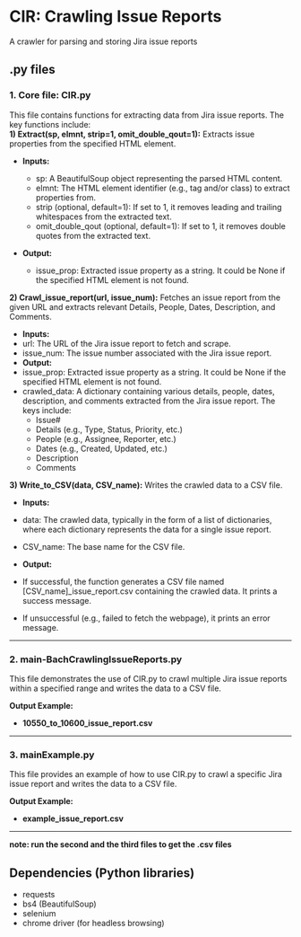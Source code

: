 # CIR: Crawling Issue Reports
A crawler for parsing  and storing Jira issue reports

## .py files
### 1. Core file: CIR.py   
This file contains functions for extracting data from Jira issue reports. The key functions include:   
**1) Extract(sp, elmnt, strip=1, omit_double_qout=1):** Extracts issue properties from the specified HTML element.  
- **Inputs:**  
  - sp: A BeautifulSoup object representing the parsed HTML content.
  - elmnt: The HTML element identifier (e.g., tag and/or class) to extract properties from.
  - strip (optional, default=1): If set to 1, it removes leading and trailing whitespaces from the extracted text.
  - omit_double_qout (optional, default=1): If set to 1, it removes double quotes from the extracted text.  

- **Output:**
  - issue_prop: Extracted issue property as a string. It could be None if the specified HTML element is not found.  


**2) Crawl_issue_report(url, issue_num):** Fetches an issue report from the given URL and extracts relevant Details, People, Dates, Description, and Comments.
 - **Inputs:**  
  - url: The URL of the Jira issue report to fetch and scrape.
  - issue_num: The issue number associated with the Jira issue report.  
 - **Output:**
  - issue_prop: Extracted issue property as a string. It could be None if the specified HTML element is not found. 
  - crawled_data: A dictionary containing various details, people, dates, description, and comments extracted from the Jira issue report. The keys include:
    - Issue#
    - Details (e.g., Type, Status, Priority, etc.)
    - People (e.g., Assignee, Reporter, etc.)
    - Dates (e.g., Created, Updated, etc.)
    - Description
    - Comments   


**3) Write_to_CSV(data, CSV_name):** Writes the crawled data to a CSV file.  
 - **Inputs:**  
  - data: The crawled data, typically in the form of a list of dictionaries, where each dictionary represents the data for a single issue report.
  - CSV_name: The base name for the CSV file. 

 - **Output:**
  - If successful, the function generates a CSV file named [CSV_name]_issue_report.csv containing the crawled data. It prints a success message.
  - If unsuccessful (e.g., failed to fetch the webpage), it prints an error message.

---------------------------------------------------------------------------------------------------------------------------------------
### 2. main-BachCrawlingIssueReports.py   
This file demonstrates the use of CIR.py to crawl multiple Jira issue reports within a specified range and writes the data to a CSV file.  

**Output Example:**  
- **10550_to_10600_issue_report.csv**

---------------------------------------------------------------------------------------------------------------------------------------
### 3. mainExample.py   
This file provides an example of how to use CIR.py to crawl a specific Jira issue report and writes the data to a CSV file.

**Output Example:**  
- **example_issue_report.csv**  

--------------------------------------

 **note: run the second and the third files to get the .csv files** 


## Dependencies (Python libraries)
- requests
- bs4 (BeautifulSoup)
- selenium
- chrome driver (for headless browsing)



